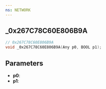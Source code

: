 ```yaml
---
ns: NETWORK
---
```

## _0x267C78C60E806B9A

```c
// 0x267C78C60E806B9A
void _0x267C78C60E806B9A(Any p0, BOOL p1);
```

## Parameters
* **p0**:
* **p1**:
